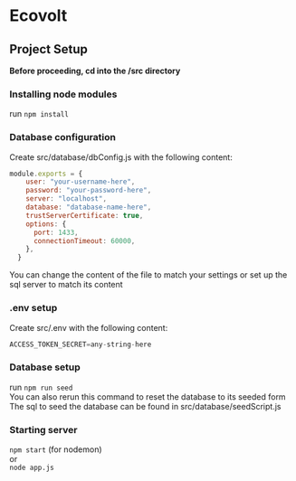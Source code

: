 # Ecovolt
## Project Setup

**Before proceeding, cd into the /src directory**
### Installing node modules
run ``npm install``

### Database configuration

Create src/database/dbConfig.js with the following content: <br />
```js
module.exports = {
    user: "your-username-here", 
    password: "your-password-here", 
    server: "localhost",
    database: "database-name-here",
    trustServerCertificate: true,
    options: {
      port: 1433, 
      connectionTimeout: 60000, 
    },
  }
```
You can change the content of the file to match your settings or set up the sql server to match its content

### .env setup
Create src/.env with the following content: <br>
```js
ACCESS_TOKEN_SECRET=any-string-here
```

### Database setup
run ``npm run seed`` <br />
You can also rerun this command to reset the database to its seeded form <br />
The sql to seed the database can be found in src/database/seedScript.js <br />

### Starting server
``npm start`` (for nodemon) <br />
or <br />
``node app.js``

